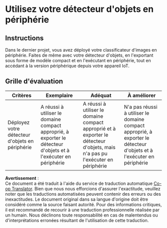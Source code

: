 <!--
CO_OP_TRANSLATOR_METADATA:
{
  "original_hash": "3cf7783991ec0ee4f6041223924894c7",
  "translation_date": "2025-08-24T21:10:41+00:00",
  "source_file": "5-retail/lessons/2-check-stock-device/assignment.md",
  "language_code": "fr"
}
-->
# Utilisez votre détecteur d'objets en périphérie

## Instructions

Dans le dernier projet, vous avez déployé votre classificateur d'images en périphérie. Faites de même avec votre détecteur d'objets, en l'exportant sous forme de modèle compact et en l'exécutant en périphérie, tout en accédant à la version périphérique depuis votre appareil IoT.

## Grille d'évaluation

| Critères | Exemplaire | Adéquat | À améliorer |
| -------- | ---------- | ------- | ----------- |
| Déployez votre détecteur d'objets en périphérie | A réussi à utiliser le domaine compact approprié, à exporter le détecteur d'objets et à l'exécuter en périphérie | A réussi à utiliser le domaine compact approprié et à exporter le détecteur d'objets, mais n'a pas pu l'exécuter en périphérie | N'a pas réussi à utiliser le domaine compact approprié, à exporter le détecteur d'objets et à l'exécuter en périphérie |

**Avertissement** :  
Ce document a été traduit à l'aide du service de traduction automatique [Co-op Translator](https://github.com/Azure/co-op-translator). Bien que nous nous efforcions d'assurer l'exactitude, veuillez noter que les traductions automatisées peuvent contenir des erreurs ou des inexactitudes. Le document original dans sa langue d'origine doit être considéré comme la source faisant autorité. Pour des informations critiques, il est recommandé de recourir à une traduction professionnelle réalisée par un humain. Nous déclinons toute responsabilité en cas de malentendus ou d'interprétations erronées résultant de l'utilisation de cette traduction.